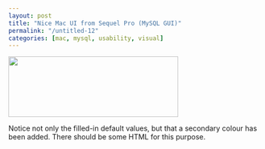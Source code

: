 ```yaml
---
layout: post
title: "Nice Mac UI from Sequel Pro (MySQL GUI)"
permalink: "/untitled-12"
categories: [mac, mysql, usability, visual]
---
```


<img src="http://localhost:8888/iamnearlythere.com/wp-content/uploads/2010/05/tumblr_l2vwe7062A1qbj7juo1_400.png.scaled500-300x107.png" alt="" width="337" height="121" />

Notice not only the filled-in default values, but that a secondary colour has been added. There should be some HTML for this purpose.
